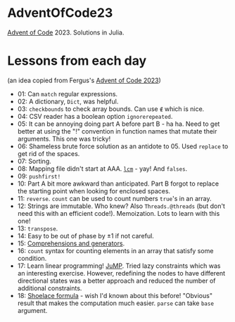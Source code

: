 # AdventOfCode23

[Advent of Code](https://adventofcode.com) 2023. Solutions in Julia.

# Lessons from each day

(an idea copied from Fergus's [Advent of Code 2023](https://github.com/fjebaker/advent-of-code-2023))

- 01: Can `match` regular expressions.
- 02: A dictionary, `Dict`, was helpful.
- 03: `checkbounds` to check array bounds. Can use `∉` which is nice.
- 04: CSV reader has a boolean option `ignorerepeated`.
- 05: It can be annoying doing part A before part B - ha ha. Need to get better at using the "!" convention in function names that mutate their arguments. This one was tricky!
- 06: Shameless brute force solution as an antidote to 05. Used `replace` to get rid of the spaces.
- 07: Sorting.
- 08: Mapping file didn't start at AAA. [`lcm`](https://docs.julialang.org/en/v1/base/math/#Base.lcm) - yay! And `falses`.
- 09: `pushfirst!`
- 10: Part A bit more awkward than anticipated. Part B forgot to replace the starting point when looking for enclosed spaces.
- 11: `reverse`. `count` can be used to count numbers `true`'s in an array.
- 12: Strings are immutable. Who knew? Also `Threads.@threads` (but don't need this with an efficient code!). Memoization. Lots to learn with this one!
- 13: `transpose`.
- 14: Easy to be out of phase by ±1 if not careful.
- 15: [Comprehensions and generators](https://docs.julialang.org/en/v1/manual/arrays/#man-comprehensions).
- 16: `count` syntax for counting elements in an array that satisfy some condition.
- 17: Learn linear programming! [JuMP](https://jump.dev/JuMP.jl/stable/). Tried lazy constraints which was an interesting exercise. However, redefining the nodes to have different directional states was a better approach and reduced the number of additional constraints.
- 18: [Shoelace formula](https://en.wikipedia.org/wiki/Shoelace_formula) - wish I'd known about this before! "Obvious" result that makes the computation much easier. `parse` can take `base` argument.